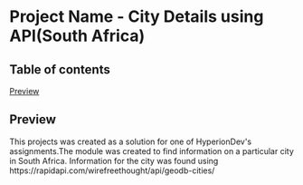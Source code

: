 <h1>Project Name - City Details using API(South Africa)</h1>
<h2>Table of contents</h2>
<a href="#preview">Preview</a>
<h2 id="preview">Preview</h2>
<p>This projects was created as a solution for one of HyperionDev's assignments.The module was created to find information on a particular city in South Africa. Information for the city was found using https://rapidapi.com/wirefreethought/api/geodb-cities/</p>
